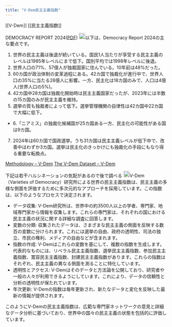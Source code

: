 ```yaml
---
title: "V-Dem民主主義指数"
---
```


[[V-Dem]] [[民主主義指数]]

DEMOCRACY REPORT 2024([PDF](https://www.v-dem.net/documents/43/v-dem_dr2024_lowres.pdf))
<img src='https://scrapbox.io/api/pages/nishio/claude/icon' alt='claude.icon' height="19.5"/>以下は、Democracy Report 2024の主な要点です。
1. 世界の民主主義は後退が続いている。国民1人当たりが享受する民主主義のレベルは1985年レベルにまで低下。国別平均では1998年レベルに後退。
2. 世界人口の71%、57億人が独裁国家に住んでいる。10年前は48%だった。
3. 60カ国が政治体制の変革過程にある。42カ国で独裁化が進行中で、世界人口の35%に当たる28億人に影響。一方、民主化は18カ国のみで、人口は4億人(世界人口の5%)。
4. 42カ国中28カ国は独裁化開始時は民主主義国家だったが、2023年には半数の15カ国のみが民主主義を維持。
5. 選挙の質も独裁者によって低下。選挙管理機関の自律性は42カ国中22カ国で大幅に低下。
- 6.「ニアミス」の独裁化候補国が25カ国ある一方、民主化の可能性がある国は9カ国。
7. 2024年は60カ国で国政選挙。うち31カ国は民主主義レベルが低下中で、改善中はわずか3カ国。選挙は民主化のきっかけにも独裁化の手段にもなり得る重要な転換点。

[Methodology – V-Dem](https://v-dem.net/about/v-dem-project/methodology/)
[The V-Dem Dataset – V-Dem](https://v-dem.net/data/the-v-dem-dataset/)


下記は若干ハルシネーションの気配があるので後で調べる
<img src='https://scrapbox.io/api/pages/nishio/gpt/icon' alt='gpt.icon' height="19.5"/>V-Dem（Varieties of Democracy）研究所による世界の民主主義指数は、民主主義の多様な側面を評価するために多次元的なアプローチを採用しています。この指数は、以下のようなプロセスで決定されます。
- データ収集: V-Dem研究所は、世界中の約3500人以上の学者、専門家、地域専門家から情報を収集します。これらの専門家は、それぞれの国における民主主義の状況に関する詳細な調査に回答します。
- 変数の分類: 収集されたデータは、さまざまな民主主義の側面を反映する数百の変数に分けられます。これには選挙の自由、政府の透明性、司法の独立、市民の権利、メディアの自由などが含まれます。
- 指数の作成: V-Demはこれらの変数を基にして、複数の指数を生成します。代表的なものには、リベラル民主主義指数、選挙民主主義指数、参加民主主義指数、寛容民主主義指数、封建民主主義指数があります。これらの指数はそれぞれ、民主主義の異なる側面を測ることに特化しています。
- 透明性とアクセス: V-Demはそのデータと方法論を公開しており、研究者や一般の人々が利用できるようにしています。これにより、データの信頼性と分析の透明性が保たれています。
- 年次更新: V-Demの指数は毎年更新され、新たなデータと変化を反映した最新の情報が提供されます。

このようにV-Demの民主主義指数は、広範な専門家ネットワークの意見と詳細なデータ分析に基づいており、世界中の国々の民主主義の状態を包括的に評価しています。

